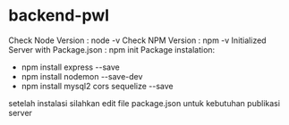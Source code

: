 # backend-pwl

Check Node Version : node -v
Check NPM Version : npm -v
Initialized Server with Package.json : npm init
Package instalation:
- npm install express --save
- npm install nodemon --save-dev
- npm install mysql2 cors sequelize --save

setelah instalasi silahkan edit file package.json untuk kebutuhan publikasi server
